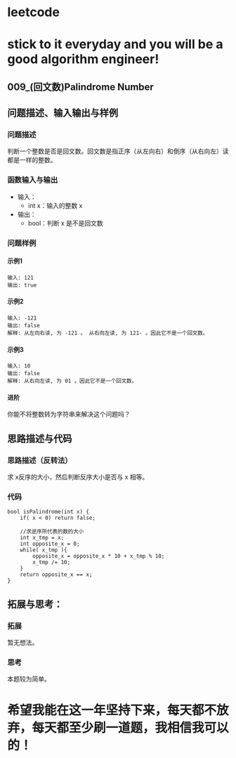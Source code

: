 # leetcode
# stick to it everyday and you will be a good algorithm engineer!
## 009_(回文数)Palindrome Number
## 问题描述、输入输出与样例

### 问题描述

判断一个整数是否是回文数。回文数是指正序（从左向右）和倒序（从右向左）读都是一样的整数。

### 函数输入与输出

* 输入：
	* int x：输入的整数 x
* 输出：
	* bool：判断 x 是不是回文数
	
### 问题样例

#### 示例1

	输入: 121
	输出: true
	
#### 示例2

	输入: -121
	输出: false
	解释: 从左向右读, 为 -121 。 从右向左读, 为 121- 。因此它不是一个回文数。

#### 示例3

	输入: 10
	输出: false
	解释: 从右向左读, 为 01 。因此它不是一个回文数。
	
#### 进阶
你能不将整数转为字符串来解决这个问题吗？
	
	
## 思路描述与代码	
### 思路描述（反转法）

求 x反序的大小，然后判断反序大小是否与 x 相等。

### 代码

	bool isPalindrome(int x) {
        if( x < 0) return false;
        
        //求逆序所代表的数的大小
        int x_tmp = x;
        int opposite_x = 0;
        while( x_tmp ){
            opposite_x = opposite_x * 10 + x_tmp % 10;
            x_tmp /= 10;
        }
        return opposite_x == x;
    }
 
 
## 拓展与思考：
### 拓展
暂无想法。
### 思考
本题较为简单。
	  
# 希望我能在这一年坚持下来，每天都不放弃，每天都至少刷一道题，我相信我可以的！
